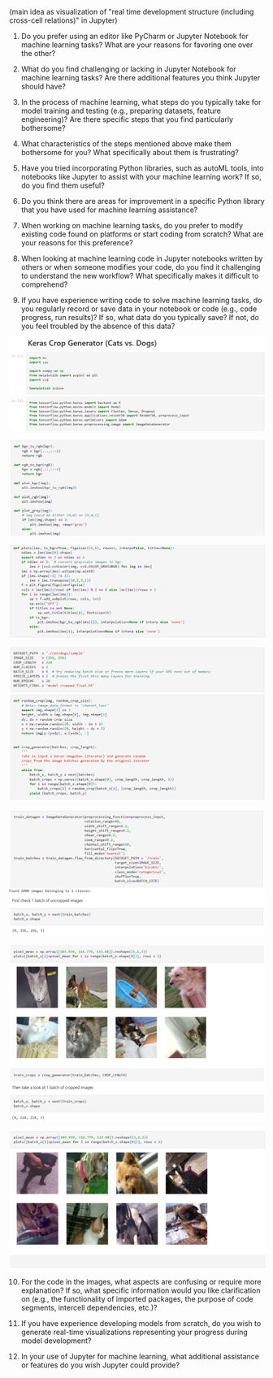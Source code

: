 (main idea as visualization of "real time development structure (including cross-cell relations)" in Jupyter)

1. Do you prefer using an editor like PyCharm or Jupyter Notebook for machine learning tasks? What are your reasons for favoring one over the other?

2. What do you find challenging or lacking in Jupyter Notebook for machine learning tasks? Are there additional features you think Jupyter should have?

3. In the process of machine learning, what steps do you typically take for model training and testing (e.g., preparing datasets, feature engineering)? Are there specific steps that you find particularly bothersome?

4. What characteristics of the steps mentioned above make them bothersome for you? What specifically about them is frustrating?

5. Have you tried incorporating Python libraries, such as autoML tools, into notebooks like Jupyter to assist with your machine learning work? If so, do you find them useful?

6. Do you think there are areas for improvement in a specific Python library that you have used for machine learning assistance?

7. When working on machine learning tasks, do you prefer to modify existing code found on platforms or start coding from scratch? What are your reasons for this preference?

8. When looking at machine learning code in Jupyter notebooks written by others or when someone modifies your code, do you find it challenging to understand the new workflow? What specifically makes it difficult to comprehend?

9. If you have experience writing code to solve machine learning tasks, do you regularly record or save data in your notebook or code (e.g., code progress, run results)? If so, what data do you typically save? If not, do you feel troubled by the absence of this data?

![jupyter-1](images/jupyter-1.png)

![jupyter-2](images/jupyter-2.png)

![jupyter-3](images/jupyter-3.png)

![jupyter-4](images/jupyter-4.png)

![jupyter-5](images/jupyter-5.png)

![jupyter-6](images/jupyter-6.png)

![jupyter-7](images/jupyter-7.png)

10. For the code in the images, what aspects are confusing or require more explanation? If so, what specific information would you like clarification on (e.g., the functionality of imported packages, the purpose of code segments, intercell dependencies, etc.)?

11. If you have experience developing models from scratch, do you wish to generate real-time visualizations representing your progress during model development?

12. In your use of Jupyter for machine learning, what additional assistance or features do you wish Jupyter could provide?

